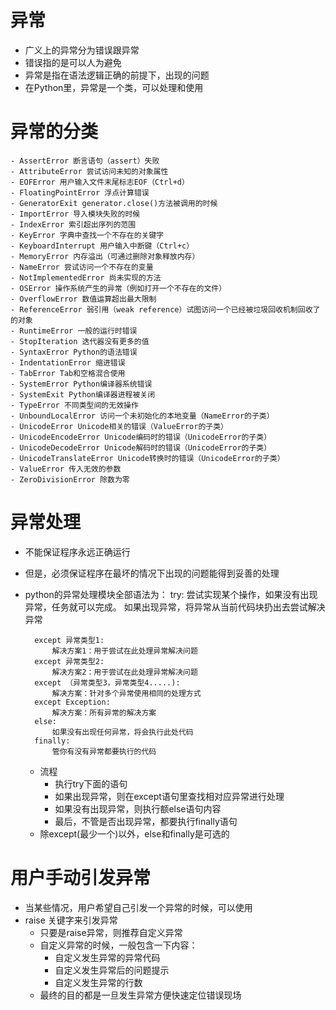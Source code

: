 # 异常
- 广义上的异常分为错误跟异常
- 错误指的是可以人为避免
- 异常是指在语法逻辑正确的前提下，出现的问题
- 在Python里，异常是一个类，可以处理和使用

# 异常的分类

    - AssertError 断言语句（assert）失败
    - AttributeError 尝试访问未知的对象属性
    - EOFError 用户输入文件末尾标志EOF（Ctrl+d）
    - FloatingPointError 浮点计算错误
    - GeneratorExit generator.close()方法被调用的时候
    - ImportError 导入模块失败的时候
    - IndexError 索引超出序列的范围
    - KeyError 字典中查找一个不存在的关键字
    - KeyboardInterrupt 用户输入中断键（Ctrl+c）
    - MemoryError 内存溢出（可通过删除对象释放内存）
    - NameError 尝试访问一个不存在的变量
    - NotImplementedError 尚未实现的方法
    - OSError 操作系统产生的异常（例如打开一个不存在的文件）
    - OverflowError 数值运算超出最大限制
    - ReferenceError 弱引用（weak reference）试图访问一个已经被垃圾回收机制回收了的对象
    - RuntimeError 一般的运行时错误
    - StopIteration 迭代器没有更多的值
    - SyntaxError Python的语法错误
    - IndentationError 缩进错误
    - TabError Tab和空格混合使用
    - SystemError Python编译器系统错误
    - SystemExit Python编译器进程被关闭
    - TypeError 不同类型间的无效操作
    - UnboundLocalError 访问一个未初始化的本地变量（NameError的子类）
    - UnicodeError Unicode相关的错误（ValueError的子类）
    - UnicodeEncodeError Unicode编码时的错误（UnicodeError的子类）
    - UnicodeDecodeError Unicode解码时的错误（UnicodeError的子类）
    - UnicodeTranslateError Unicode转换时的错误（UnicodeError的子类）
    - ValueError 传入无效的参数
    - ZeroDivisionError 除数为零
    
    
# 异常处理
- 不能保证程序永远正确运行
- 但是，必须保证程序在最坏的情况下出现的问题能得到妥善的处理
- python的异常处理模块全部语法为：
        try:
            尝试实现某个操作，如果没有出现异常，任务就可以完成。
            如果出现异常，将异常从当前代码块扔出去尝试解决异常
        
        except 异常类型1:
            解决方案1：用于尝试在此处理异常解决问题
        except 异常类型2:
            解决方案2：用于尝试在此处理异常解决问题
        except （异常类型3，异常类型4.....):
            解决方案：针对多个异常使用相同的处理方式
        except Exception:
            解决方案：所有异常的解决方案
        else:
            如果没有出现任何异常，将会执行此处代码
        finally:
            管你有没有异常都要执行的代码
   - 流程
     - 执行try下面的语句
     - 如果出现异常，则在except语句里查找相对应异常进行处理
     - 如果没有出现异常，则执行额else语句内容
     - 最后，不管是否出现异常，都要执行finally语句
   - 除except(最少一个)以外，else和finally是可选的
   
# 用户手动引发异常
- 当某些情况，用户希望自己引发一个异常的时候，可以使用
- raise 关键字来引发异常
    - 只要是raise异常，则推荐自定义异常
    - 自定义异常的时候，一般包含一下内容：
        - 自定义发生异常的异常代码
        - 自定义发生异常后的问题提示
        - 自定义发生异常的行数
    - 最终的目的都是一旦发生异常方便快速定位错误现场
    
    
   
        
            
